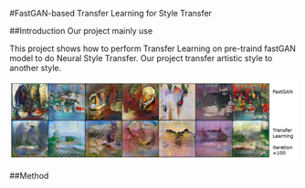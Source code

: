 #FastGAN-based Transfer Learning for Style Transfer

##Introduction
Our project mainly use

This project shows how to perform Transfer Learning on pre-traind fastGAN model to do Neural Style Transfer. Our project transfer  artistic style to another style.

![圖片描述](MDImage/FastAndTrans.png)

##Method